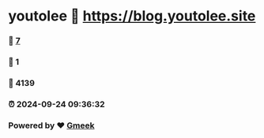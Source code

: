 # youtolee :link: https://blog.youtolee.site 
### :page_facing_up: [7](https://blog.youtolee.site/tag.html) 
### :speech_balloon: 1 
### :hibiscus: 4139 
### :alarm_clock: 2024-09-24 09:36:32 
### Powered by :heart: [Gmeek](https://github.com/Meekdai/Gmeek)
